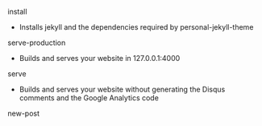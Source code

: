 install
  - Installs jekyll and the dependencies required by personal-jekyll-theme

serve-production
  - Builds and serves your website in 127.0.0.1:4000

serve
  - Builds and serves your website without generating the Disqus comments and the Google Analytics code

new-post <title>
  - Creates a new post under \_posts

generate-category
  - Generate all the categories that are used in the \_posts

generate-tag
  - Generate all the tags that are used in the \_posts

integrate-personal
  - Integrates the latest bug fixes and new features from personal-jekyll-theme repository.
  Make sure to read [this](https://github.com/ju3tin/wiki/Integrating-latest-bug-fixes-and-features-into-your-past-fork) before using it.
